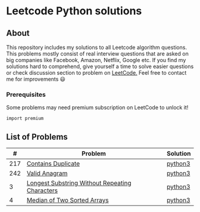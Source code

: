 # Leetcode Python solutions

## About

This repository includes my solutions to all Leetcode algorithm questions. This problems mostly consist of real interview questions that are asked on big companies like Facebook, Amazon, Netflix, Google etc. If you find my solutions hard to comprehend, give yourself a time to solve easier questions or check discussion section to problem on [LeetCode.](https://leetcode.com/) Feel free to contact me for improvements :smiley:

### Prerequisites

Some problems may need premium subscription on LeetCode to unlock it!

```
import premium
```

## List of Problems

| #    | Problem                                                                                                                                                         | Solution                                                                               |
| ---- | --------------------------------------------------------------------------------------------------------------------------------------------------------------- | -------------------------------------------------------------------------------------- |
| 217  | [Contains Duplicate](https://leetcode.com/problems/contains-duplicate/) | [python3](https://github.com/kapforty/leetcode/blob/main/python3/217.py) |
| 242  | [Valid Anagram](https://leetcode.com/problems/valid-anagram/) | [python3](https://github.com/kapforty/leetcode/blob/main/python3/242.py) |
| 3    | [Longest Substring Without Repeating Characters](https://leetcode.com/problems/longest-substring-without-repeating-characters) | [python3](https://github.com/cnkyrpsgl/leetcode/blob/master/solutions/python3/3.py) |
| 4    | [Median of Two Sorted Arrays](https://leetcode.com/problems/median-of-two-sorted-arrays)| [python3](https://github.com/cnkyrpsgl/leetcode/blob/master/solutions/python3/4.py) |